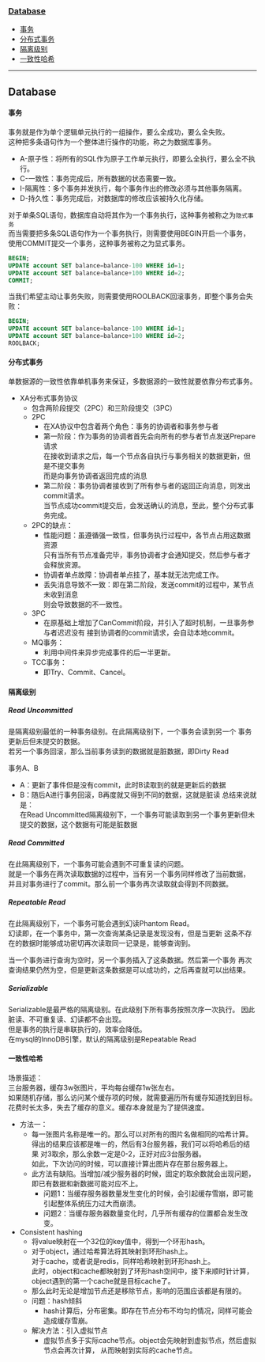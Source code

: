 ### [Database](#Database)
* [事务](#事务)
* [分布式事务](#分布式事务)
* [隔离级别](#隔离级别)
* [一致性哈希](#一致性哈希)

----------

## Database

#### 事务
事务就是作为单个逻辑单元执行的一组操作，要么全成功，要么全失败。<br>
这种把多条语句作为一个整体进行操作的功能，称之为数据库事务。
* A-原子性：将所有的SQL作为原子工作单元执行，即要么全执行，要么全不执行。
* C-一致性：事务完成后，所有数据的状态需要一致。
* I-隔离性：多个事务并发执行，每个事务作出的修改必须与其他事务隔离。
* D-持久性：事务完成后，对数据库的修改应该被持久化存储。

对于单条SQL语句，数据库自动将其作为一个事务执行，这种事务被称之为```隐式事务```<br>
而当需要把多条SQL语句作为一个事务执行，则需要使用BEGIN开启一个事务，
使用COMMIT提交一个事务，这种事务被称之为显式事务。
```SQL
BEGIN;
UPDATE account SET balance=balance-100 WHERE id=1;
UPDATE account SET balance=balance+100 WHERE id=2;
COMMIT;
```
当我们希望主动让事务失败，则需要使用ROOLBACK回滚事务，即整个事务会失败：
```SQL
BEGIN;
UPDATE account SET balance=balance-100 WHERE id=1;
UPDATE account SET balance=balance+100 WHERE id=2;
ROOLBACK;
```

#### 分布式事务
单数据源的一致性依靠单机事务来保证，多数据源的一致性就要依靠分布式事务。<br>
* XA分布式事务协议
    * 包含两阶段提交（2PC）和三阶段提交（3PC）
    * 2PC
        * 在XA协议中包含着两个角色：事务的协调者和事务参与者
        * 第一阶段：作为事务的协调者首先会向所有的参与者节点发送Prepare请求<br>
        在接收到请求之后，每一个节点各自执行与事务相关的数据更新，但是不提交事务<br>
        而是向事务协调者返回完成的消息
        * 第二阶段：事务协调者接收到了所有参与者的返回正向消息，则发出commit请求。<br>
        当节点成功commit提交后，会发送确认的消息，至此，整个分布式事务完成。
    * 2PC的缺点：
        * 性能问题：虽遵循强一致性，但事务执行过程中，各节点占用这数据资源<br>
        只有当所有节点准备完毕，事务协调者才会通知提交，然后参与者才会释放资源。
        * 协调者单点故障：协调者单点挂了，基本就无法完成工作。
        * 丢失消息导致不一致：即在第二阶段，发送commit的过程中，某节点未收到消息<br>
        则会导致数据的不一致性。
    * 3PC
        * 在原基础上增加了CanCommit阶段，并引入了超时机制，一旦事务参与者迟迟没有
        接到协调者的commit请求，会自动本地commit。
    * MQ事务：
        * 利用中间件来异步完成事件的后一半更新。
    * TCC事务：
        * 即Try、Commit、Cancel。

#### 隔离级别
##### Read Uncommitted
是隔离级别最低的一种事务级别。在此隔离级别下，一个事务会读到另一个
事务更新后但未提交的数据。<br>
若另一个事务回滚，那么当前事务读到的数据就是脏数据，即Dirty Read<br>

事务A、B
* A：更新了事件但是没有commit，此时B读取到的就是更新后的数据
* B：随后A进行事务回滚，B再度就又得到不同的数据，这就是脏读
总结来说就是：<br>
在Read Uncommitted隔离级别下，一个事务可能读取到另一个事务更新但未提交的数据，这个数据有可能是脏数据

##### Read Committed
在此隔离级别下，一个事务可能会遇到不可重复读的问题。<br>
就是一个事务在两次读取数据的过程中，当有另一个事务同样修改了当前数据，
并且对事务进行了commit。那么前一个事务再次读取就会得到不同数据。

##### Repeatable Read
在此隔离级别下，一个事务可能会遇到幻读Phantom Read。<br>
幻读即，在一个事务中，第一次查询某条记录是发现没有，但是当更新
这条不存在的数据时能够成功密切再次读取同一记录是，能够查询到。<br>

当一个事务进行查询为空时，另一个事务插入了这条数据。然后第一个事务
再次查询结果仍然为空，但是更新这条数据是可以成功的，之后再查就可以出结果。

##### Serializable
Serializable是最严格的隔离级别。在此级别下所有事务按照次序一次执行。
因此脏读、不可重复读、幻读都不会出现。<br>
但是事务的执行是串联执行的，效率会降低。<br>
在mysql的InnoDB引擎，默认的隔离级别是Repeatable Read


#### 一致性哈希
场景描述：<br>
三台服务器，缓存3w张图片，平均每台缓存1w张左右。<br>
如果随机存储，那么访问某个缓存项的时候，就需要遍历所有缓存知道找到目标。
花费时长太多，失去了缓存的意义。缓存本身就是为了提供速度。<br>

* 方法一：
    * 每一张图片名称是唯一的。那么可以对所有的图片名做相同的哈希计算。
    得出的结果应该都是唯一的，然后有3台服务器，我们可以将哈希后的结果
    对3取余，那么余数一定是0-2，正好对应3台服务器。<br>
    如此，下次访问的时候，可以直接计算出图片存在那台服务器上。
    * 此方法有缺陷。当增加/减少服务器的时候，固定的取余数就会出现问题，
    即已有数据和新数据可能对应不上。
        * 问题1：当缓存服务器数量发生变化的时候，会引起缓存雪崩，即可能
        引起整体系统压力过大而崩溃。
        * 问题2：当缓存服务器数量变化时，几乎所有缓存的位置都会发生改变。
* Consistent hashing
    * 将value映射在一个32位的key值中，得到一个环形hash。
    * 对于object，通过哈希算法将其映射到环形hash上。<br>
    对于cache，或者说是redis，同样哈希映射到环形hash上。<br>
    此时，object和cache都映射到了环形hash空间中，接下来顺时针计算，
    object遇到的第一个cache就是目标cache了。
    * 那么此时无论是增加节点还是移除节点，影响的范围应该都是有限的。
    * 问题：hash倾斜
        * hash计算后，分布密集。即存在节点分布不均匀的情况，同样可能会造成缓存雪崩。
    * 解决方法：引入虚拟节点
        * 虚拟节点多于实际cache节点。object会先映射到虚拟节点，然后虚拟节点会再次计算，
        从而映射到实际的cache节点。